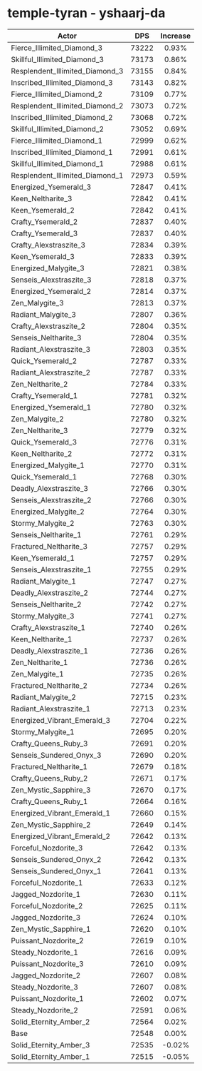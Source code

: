 # temple-tyran - yshaarj-da
| Actor | DPS | Increase |
|---|:---:|:---:|
|Fierce_Illimited_Diamond_3|73222|0.93%|
|Skillful_Illimited_Diamond_3|73173|0.86%|
|Resplendent_Illimited_Diamond_3|73155|0.84%|
|Inscribed_Illimited_Diamond_3|73143|0.82%|
|Fierce_Illimited_Diamond_2|73109|0.77%|
|Resplendent_Illimited_Diamond_2|73073|0.72%|
|Inscribed_Illimited_Diamond_2|73068|0.72%|
|Skillful_Illimited_Diamond_2|73052|0.69%|
|Fierce_Illimited_Diamond_1|72999|0.62%|
|Inscribed_Illimited_Diamond_1|72991|0.61%|
|Skillful_Illimited_Diamond_1|72988|0.61%|
|Resplendent_Illimited_Diamond_1|72973|0.59%|
|Energized_Ysemerald_3|72847|0.41%|
|Keen_Neltharite_3|72842|0.41%|
|Keen_Ysemerald_2|72842|0.41%|
|Crafty_Ysemerald_2|72837|0.40%|
|Crafty_Ysemerald_3|72837|0.40%|
|Crafty_Alexstraszite_3|72834|0.39%|
|Keen_Ysemerald_3|72833|0.39%|
|Energized_Malygite_3|72821|0.38%|
|Senseis_Alexstraszite_3|72818|0.37%|
|Energized_Ysemerald_2|72814|0.37%|
|Zen_Malygite_3|72813|0.37%|
|Radiant_Malygite_3|72807|0.36%|
|Crafty_Alexstraszite_2|72804|0.35%|
|Senseis_Neltharite_3|72804|0.35%|
|Radiant_Alexstraszite_3|72803|0.35%|
|Quick_Ysemerald_2|72787|0.33%|
|Radiant_Alexstraszite_2|72787|0.33%|
|Zen_Neltharite_2|72784|0.33%|
|Crafty_Ysemerald_1|72781|0.32%|
|Energized_Ysemerald_1|72780|0.32%|
|Zen_Malygite_2|72780|0.32%|
|Zen_Neltharite_3|72779|0.32%|
|Quick_Ysemerald_3|72776|0.31%|
|Keen_Neltharite_2|72772|0.31%|
|Energized_Malygite_1|72770|0.31%|
|Quick_Ysemerald_1|72768|0.30%|
|Deadly_Alexstraszite_3|72766|0.30%|
|Senseis_Alexstraszite_2|72766|0.30%|
|Energized_Malygite_2|72764|0.30%|
|Stormy_Malygite_2|72763|0.30%|
|Senseis_Neltharite_1|72761|0.29%|
|Fractured_Neltharite_3|72757|0.29%|
|Keen_Ysemerald_1|72757|0.29%|
|Senseis_Alexstraszite_1|72755|0.29%|
|Radiant_Malygite_1|72747|0.27%|
|Deadly_Alexstraszite_2|72744|0.27%|
|Senseis_Neltharite_2|72742|0.27%|
|Stormy_Malygite_3|72741|0.27%|
|Crafty_Alexstraszite_1|72740|0.26%|
|Keen_Neltharite_1|72737|0.26%|
|Deadly_Alexstraszite_1|72736|0.26%|
|Zen_Neltharite_1|72736|0.26%|
|Zen_Malygite_1|72735|0.26%|
|Fractured_Neltharite_2|72734|0.26%|
|Radiant_Malygite_2|72715|0.23%|
|Radiant_Alexstraszite_1|72713|0.23%|
|Energized_Vibrant_Emerald_3|72704|0.22%|
|Stormy_Malygite_1|72695|0.20%|
|Crafty_Queens_Ruby_3|72691|0.20%|
|Senseis_Sundered_Onyx_3|72690|0.20%|
|Fractured_Neltharite_1|72679|0.18%|
|Crafty_Queens_Ruby_2|72671|0.17%|
|Zen_Mystic_Sapphire_3|72670|0.17%|
|Crafty_Queens_Ruby_1|72664|0.16%|
|Energized_Vibrant_Emerald_1|72660|0.15%|
|Zen_Mystic_Sapphire_2|72649|0.14%|
|Energized_Vibrant_Emerald_2|72642|0.13%|
|Forceful_Nozdorite_3|72642|0.13%|
|Senseis_Sundered_Onyx_2|72642|0.13%|
|Senseis_Sundered_Onyx_1|72641|0.13%|
|Forceful_Nozdorite_1|72633|0.12%|
|Jagged_Nozdorite_1|72630|0.11%|
|Forceful_Nozdorite_2|72625|0.11%|
|Jagged_Nozdorite_3|72624|0.10%|
|Zen_Mystic_Sapphire_1|72620|0.10%|
|Puissant_Nozdorite_2|72619|0.10%|
|Steady_Nozdorite_1|72616|0.09%|
|Puissant_Nozdorite_3|72610|0.09%|
|Jagged_Nozdorite_2|72607|0.08%|
|Steady_Nozdorite_3|72607|0.08%|
|Puissant_Nozdorite_1|72602|0.07%|
|Steady_Nozdorite_2|72591|0.06%|
|Solid_Eternity_Amber_2|72564|0.02%|
|Base|72548|0.00%|
|Solid_Eternity_Amber_3|72535|-0.02%|
|Solid_Eternity_Amber_1|72515|-0.05%|
